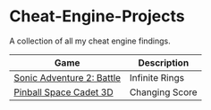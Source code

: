 # Cheat-Engine-Projects
A collection of all my cheat engine findings.


| Game | Description |
|------|-------------|
| [Sonic Adventure 2: Battle](https://github.com/CountDer3k/Cheat-Engine-Sonic-Adventure-2-Battle) | Infinite Rings |
| [Pinball Space Cadet 3D](https://github.com/CountDer3k/Cheat-Engine-Pinball-Space-Cadet-3D) | Changing Score |
